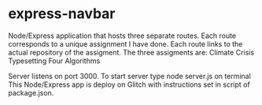 # express-navbar

Node/Express application that hosts three separate routes. Each route corresponds to a unique assignment I have done.
Each route links to the actual repository of the assigment.
The three assigments are:
    Climate Crisis
    Typesetting
    Four Algorithms
    
Server listens on port 3000.
To start server type node server.js on terminal
This Node/Express app is deploy on Glitch with instructions set in script of package.json.
